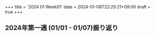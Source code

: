 +++
title = '2024 01 Week01'
date = 2024-01-08T22:25:21+09:00
draft = true
+++

## 2024年第一週 (01/01 - 01/07)振り返り


